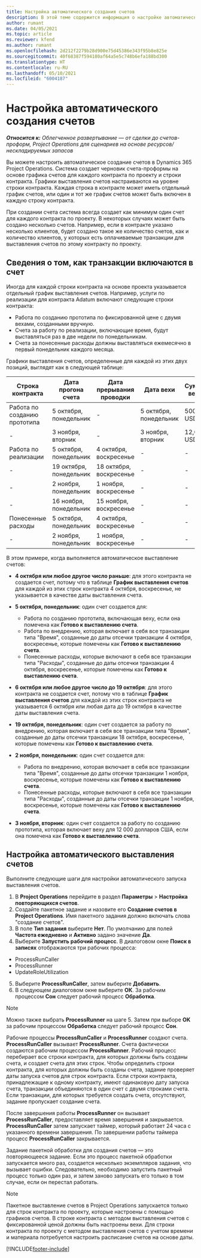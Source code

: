 ```yaml
---
title: Настройка автоматического создания счетов
description: В этой теме содержится информация о настройке автоматического создания счетов-проформы.
author: rumant
ms.date: 04/05/2021
ms.topic: article
ms.reviewer: kfend
ms.author: rumant
ms.openlocfilehash: 2d212f2279b28d900e75d45386e343f95b8e825e
ms.sourcegitcommit: 40f68387f594180af64a5e5c748b6efa188bd300
ms.translationtype: HT
ms.contentlocale: ru-RU
ms.lasthandoff: 05/10/2021
ms.locfileid: "6004187"
---
```

# <a name="set-up-automatic-invoice-creation"></a>Настройка автоматического создания счетов 
 
_**Относится к:** Облегченное развертывание — от сделки до счетов-проформ, Project Operations для сценариев на основе ресурсов/нескладируемых запасов_

Вы можете настроить автоматическое создание счетов в Dynamics 365 Project Operations. Система создает черновик счета-проформы на основе графика счетов для каждого контракта по проекту и строки контракта. Графики выставления счетов настраиваются на уровне строки контракта. Каждая строка в контракте может иметь отдельный график счетов, или один и тот же график счетов может быть включен в каждую строку контракта.

При создании счета система всегда создает как минимум один счет для каждого контракта по проекту. В некоторых случаях может быть создано несколько счетов. Например, если в контракте указано несколько клиентов, будет создано такое же количество счетов, как и количество клиентов, у которых есть оплачиваемые транзакции для выставления счетов по этому контракту по проекту.

## <a name="understand-how-transactions-are-included-on-an-invoice"></a>Сведения о том, как транзакции включаются в счет 

Иногда для каждой строки контракта на основе проекта указывается отдельный график выставления счетов. Например, услуги по реализации для контракта Adatum включают следующие строки контракта:

- Работа по созданию прототипа по фиксированной цене с двумя вехами, созданными вручную.
- Счета за работу по реализации, включающие время, будут выставляться раз в две недели по понедельникам.
- Счета за понесенные расходы должны выставляться ежемесячно в первый понедельник каждого месяца.

Графики выставления счетов, определенные для каждой из этих двух позиций, выглядят как в следующей таблице:

| Строка контракта | Дата прогона счета | Дата прерывания проводки | Дата вехи | Сумма вехи |
| --- | --- | --- | --- | --- |
| Работа по созданию прототипа | 5 октября, понедельник | - | 5 октября, понедельник | 5000 USD |
| - | 3 ноября, вторник | - | 3 ноября, вторник | 12,000 USD |
| Работа по реализации | 5 октября, понедельник | 4 октября, воскресенье | - | - |
| - | 19 октября, понедельник | 18 октября, воскресенье | - | - |
| - | 2 ноября, понедельник | 1 ноября, воскресенье | - | - |
| - | 16 ноября, понедельник | 15 ноября, воскресенье | - | - |
| Понесенные расходы | 5 октября, понедельник | 4 октября, воскресенье | - | - |
| - | 2 ноября, понедельник | 1 ноября, воскресенье | - | - |

В этом примере, когда выполняется автоматическое выставление счетов:

- **4 октября или любое другое число раньше**: для этого контракта не создается счет, потому что в таблице **График выставления счетов** для каждой из этих строк контракта 4 октября, воскресенье, не указывается в качестве даты выставления счета.
- **5 октября, понедельник**: один счет создается для:

    - Работа по созданию прототипа, включающая веху, если она помечена как **Готово к выставлению счета**.
    - Работа по внедрению, которая включает в себя все транзакции типа "Время", созданные до даты отсечки транзакции 4 октября, воскресенье, которые помечены как **Готово к выставлению счета**.
    - Понесенные расходы, которые включают в себя все транзакции типа "Расходы", созданные до даты отсечки транзакции 4 октября, воскресенье, которые помечены как **Готово к выставлению счета**.
  
- **6 октября или любое другое число до 19 октября**: для этого контракта не создается счет, потому что в таблице **График выставления счетов** для каждой из этих строк контракта не указывается 6 октября или любая дата до 19 октября в качестве даты выставления счета.
- **19 октября, понедельник**: один счет создается за работу по внедрению, которая включает в себя все транзакции типа "Время", созданные до даты отсечки транзакции 18 октября, воскресенье, которые помечены как **Готово к выставлению счета**.
- **2 ноября, понедельник**: один счет создается для:

    - Работа по внедрению, которая включает в себя все транзакции типа "Время", созданные до даты отсечки транзакции 1 ноября, воскресенье, которые помечены как **Готово к выставлению счета**.
    - Понесенные расходы, которые включают в себя все транзакции типа "Расходы", созданные до даты отсечки транзакции 1 ноября, воскресенье, которые помечены как **Готово к выставлению счета**.

- **3 ноября, вторник**: один счет создается за работу по созданию прототипа, которая включает веху для 12 000 долларов США, если она помечена как **Готово к выставлению счета**.

## <a name="configure-automatic-invoicing"></a>Настройка автоматического выставления счетов

Выполните следующие шаги для настройки автоматического запуска выставления счетов.

1. В **Project Operations** перейдите в раздел **Параметры** > **Настройка повторяющихся счетов**.
2. Создайте пакетное задание и назовите его **Создание счетов в Project Operations**. Имя пакетного задания должно включать слова "создание счетов".
3. В поле **Тип задания** выберите **Нет**. По умолчанию для полей **Частота ежедневно** и **Активно** задано значение **Да**.
4. Выберите **Запустить рабочий процесс**. В диалоговом окне **Поиск в записях** отображаются три рабочих процесса:

- ProcessRunCaller
- ProcessRunner
- UpdateRoleUtilization

5. Выберите **ProcessRunCaller**, затем выберите **Добавить**.
6. В следующем диалоговом окне выберите **ОК**. За рабочим процессом **Сон** следует рабочий процесс **Обработка**. 

> [!NOTE]
> Можно также выбрать **ProcessRunner** на шаге 5. Затем при выборе **OK** за рабочим процессом **Обработка** следует рабочий процесс **Сон**.

Рабочие процессы **ProcessRunCaller** и **ProcessRunner** создают счета. **ProcessRunCaller** вызывает **ProcessRunner**. Счета фактически создаются рабочим процессом **ProcessRunner**. Рабочий процесс перебирает все строки контракта, для которых должны быть созданы счета, и создает счета для этих строк. Чтобы определить строки контракта, для которых должны быть созданы счета, задание проверяет даты запуска счетов для строк контракта. Если строки контракта, принадлежащие к одному контракту, имеют одинаковую дату запуска счета, транзакции объединяются в один счет с двумя строками счета. Если транзакции, для которых требуется создать счета, отсутствуют, задание пропускает создание счета.

После завершения работы **ProcessRunner** он вызывает **ProcessRunCaller**, предоставляет время завершения и закрывается. **ProcessRunCaller** затем запускает таймер, который работает 24 часа с указанного времени завершения. По завершении работы таймера процесс **ProcessRunCaller** закрывается.

Задание пакетной обработки для создания счетов — это повторяющееся задание. Если это процесс пакетной обработки запускается много раз, создается несколько экземпляров задания, что вызывает ошибки. Следовательно, необходимо запустить пакетный процесс только один раз, и затем заново запускать его только в том случае, если он перестал работать.

> [!NOTE]
> Пакетное выставление счетов в Project Operations запускается только для строк контракта по проекту, которые настроены с помощью графиков счетов. В строке контракта с методом выставления счетов с фиксированной ценой должны быть настроены вехи. Для строки контракта по проекту с методом выставления счетов с учетом времени и материала потребуется настроить расписание счетов на основе даты.


[!INCLUDE[footer-include](../../includes/footer-banner.md)]

